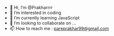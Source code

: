 - 👋 Hi, I’m @Prakharrrr
- 👀 I’m interested in coding
- 🌱 I’m currently learning JavaScript
- 💞️ I’m looking to collaborate on ...
- 📫 How to reach me : pareprakhar99@gmail.com

<!---
Prakharrrr/Prakharrrr is a ✨ special ✨ repository because its `README.md` (this file) appears on your GitHub profile.
You can click the Preview link to take a look at your changes.
--->

